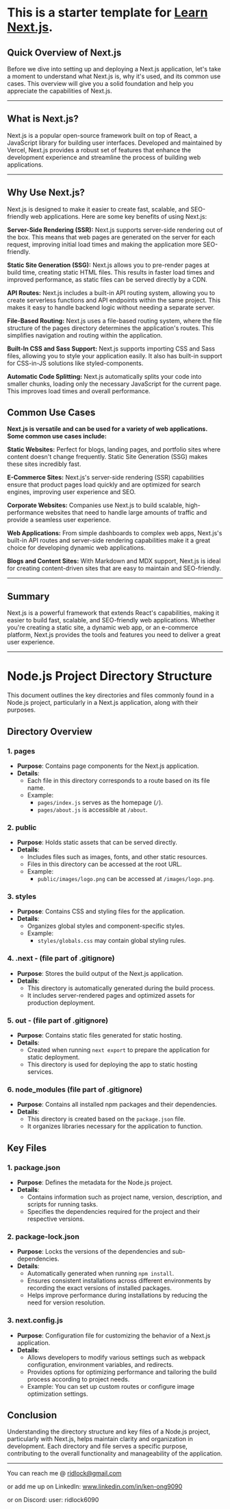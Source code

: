 This is a starter template for [Learn Next.js](https://nextjs.org/learn).
=======

## Quick Overview of Next.js ##

Before we dive into setting up and deploying a Next.js application, let's take a moment to understand what Next.js is, why it's used, and its common use cases. This overview will give you a solid foundation and help you appreciate the capabilities of Next.js.

---

## What is Next.js? ##
Next.js is a popular open-source framework built on top of React, a JavaScript library for building user interfaces. Developed and maintained by Vercel, Next.js provides a robust set of features that enhance the development experience and streamline the process of building web applications.

---

## Why Use Next.js? ##
Next.js is designed to make it easier to create fast, scalable, and SEO-friendly web applications. Here are some key benefits of using Next.js:

**Server-Side Rendering (SSR):** Next.js supports server-side rendering out of the box. This means that web pages are generated on the server for each request, improving initial load times and making the application more SEO-friendly.

**Static Site Generation (SSG):** Next.js allows you to pre-render pages at build time, creating static HTML files. This results in faster load times and improved performance, as static files can be served directly by a CDN.

**API Routes:** Next.js includes a built-in API routing system, allowing you to create serverless functions and API endpoints within the same project. This makes it easy to handle backend logic without needing a separate server.

**File-Based Routing:** Next.js uses a file-based routing system, where the file structure of the pages directory determines the application's routes. This simplifies navigation and routing within the application.

**Built-In CSS and Sass Support:** Next.js supports importing CSS and Sass files, allowing you to style your application easily. It also has built-in support for CSS-in-JS solutions like styled-components.

**Automatic Code Splitting:** Next.js automatically splits your code into smaller chunks, loading only the necessary JavaScript for the current page. This improves load times and overall performance.

## Common Use Cases ##

**Next.js is versatile and can be used for a variety of web applications. Some common use cases include:**

**Static Websites:** Perfect for blogs, landing pages, and portfolio sites where content doesn't change frequently. Static Site Generation (SSG) makes these sites incredibly fast.

**E-Commerce Sites:** Next.js's server-side rendering (SSR) capabilities ensure that product pages load quickly and are optimized for search engines, improving user experience and SEO.

**Corporate Websites:** Companies use Next.js to build scalable, high-performance websites that need to handle large amounts of traffic and provide a seamless user experience.

**Web Applications:** From simple dashboards to complex web apps, Next.js's built-in API routes and server-side rendering capabilities make it a great choice for developing dynamic web applications.

**Blogs and Content Sites:** With Markdown and MDX support, Next.js is ideal for creating content-driven sites that are easy to maintain and SEO-friendly.

---

## Summary ##

Next.js is a powerful framework that extends React's capabilities, making it easier to build fast, scalable, and SEO-friendly web applications. Whether you're creating a static site, a dynamic web app, or an e-commerce platform, Next.js provides the tools and features you need to deliver a great user experience.

---

# Node.js Project Directory Structure

This document outlines the key directories and files commonly found in a Node.js project, particularly in a Next.js application, along with their purposes.

## Directory Overview

### 1. **pages**
- **Purpose**: Contains page components for the Next.js application.
- **Details**: 
  - Each file in this directory corresponds to a route based on its file name.
  - Example: 
    - `pages/index.js` serves as the homepage (`/`).
    - `pages/about.js` is accessible at `/about`.

### 2. **public**
- **Purpose**: Holds static assets that can be served directly.
- **Details**: 
  - Includes files such as images, fonts, and other static resources.
  - Files in this directory can be accessed at the root URL.
  - Example: 
    - `public/images/logo.png` can be accessed at `/images/logo.png`.

### 3. **styles**
- **Purpose**: Contains CSS and styling files for the application.
- **Details**: 
  - Organizes global styles and component-specific styles.
  - Example: 
    - `styles/globals.css` may contain global styling rules.

### 4. **.next** - (file part of .gitignore)
- **Purpose**: Stores the build output of the Next.js application.
- **Details**: 
  - This directory is automatically generated during the build process.
  - It includes server-rendered pages and optimized assets for production deployment.

### 5. **out** - (file part of .gitignore)
- **Purpose**: Contains static files generated for static hosting.
- **Details**: 
  - Created when running `next export` to prepare the application for static deployment.
  - This directory is used for deploying the app to static hosting services.

### 6. **node_modules** (file part of .gitignore)
- **Purpose**: Contains all installed npm packages and their dependencies.
- **Details**: 
  - This directory is created based on the `package.json` file.
  - It organizes libraries necessary for the application to function.

## Key Files

### 1. **package.json**
- **Purpose**: Defines the metadata for the Node.js project.
- **Details**: 
  - Contains information such as project name, version, description, and scripts for running tasks.
  - Specifies the dependencies required for the project and their respective versions.

### 2. **package-lock.json**
- **Purpose**: Locks the versions of the dependencies and sub-dependencies.
- **Details**: 
  - Automatically generated when running `npm install`.
  - Ensures consistent installations across different environments by recording the exact versions of installed packages.
  - Helps improve performance during installations by reducing the need for version resolution.

### 3. **next.config.js**
- **Purpose**: Configuration file for customizing the behavior of a Next.js application.
- **Details**: 
  - Allows developers to modify various settings such as webpack configuration, environment variables, and redirects.
  - Provides options for optimizing performance and tailoring the build process according to project needs.
  - Example: You can set up custom routes or configure image optimization settings.

## Conclusion

Understanding the directory structure and key files of a Node.js project, particularly with Next.js, helps maintain clarity and organization in development. Each directory and file serves a specific purpose, contributing to the overall functionality and manageability of the application.

---

You can reach me @ ridlock@gmail.com

or add me up on LinkedIn: www.linkedin.com/in/ken-ong9090

or on Discord: user: ridlock6090
